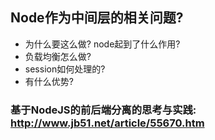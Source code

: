 ## Node作为中间层的相关问题? 

- 为什么要这么做? node起到了什么作用?
- 负载均衡怎么做?
- session如何处理的?
- 有什么优势?

### 基于NodeJS的前后端分离的思考与实践:  http://www.jb51.net/article/55670.htm
